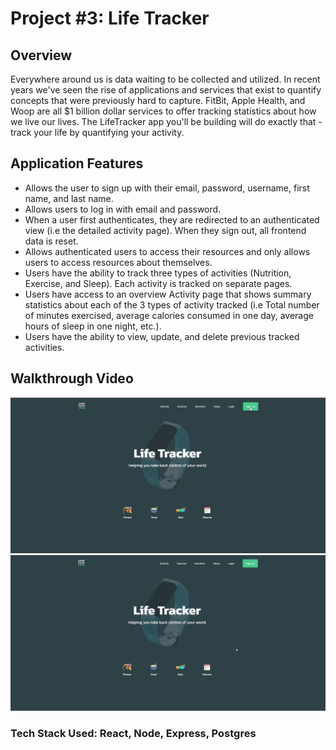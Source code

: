 # Project #3: Life Tracker

## Overview

Everywhere around us is data waiting to be collected and utilized. In recent years we've seen the rise of applications and services that exist to quantify concepts that were previously hard to capture. FitBit, Apple Health, and Woop are all $1 billion dollar services to offer tracking statistics about how we live our lives. The LifeTracker app you'll be building will do exactly that - track your life by quantifying your activity.

## Application Features

- Allows the user to sign up with their email, password, username, first name, and last name.
- Allows users to log in with email and password.
- When a user first authenticates, they are redirected to an authenticated view (i.e the detailed activity page). When they sign out, all frontend data is reset.
- Allows authenticated users to access their resources and only allows users to access resources about themselves.
- Users have the ability to track three types of activities (Nutrition, Exercise, and Sleep). Each activity is tracked on separate pages.
- Users have access to an overview Activity page that shows summary statistics about each of the 3 types of activity tracked (i.e Total number of minutes exercised, average calories consumed in one day, average hours of sleep in one night, etc.).
- Users have the ability to view, update, and delete previous tracked activities.

## Walkthrough Video

<img src="walkthrough1.gif" width=800><br>
<img src="walkthrough2.gif" width=800><br>

### Tech Stack Used: React, Node, Express, Postgres
